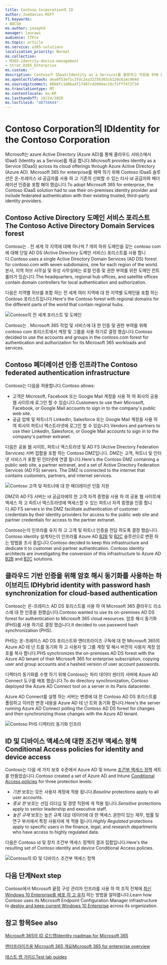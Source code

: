 ```yaml
---
title: Contoso Corporation의 ID
author: JoeDavies-MSFT
f1.keywords:
- NOCSH
ms.author: josephd
manager: laurawi
audience: ITPro
ms.topic: article
ms.service: o365-solutions
localization_priority: Normal
ms.collection:
- M365-identity-device-management
- Strat_O365_Enterprise
ms.custom: ''
description: Contoso가 IDaaS(Identity as a Service)를 활용하고 직원을 위해 클라우드 기반 인증을 제공하고, 파트너 및 고객을 위해 페더레이션 인증을 제공하는 방법을 알아봅니다.
ms.openlocfilehash: dea0f53ef1c3fdc2ea32256303c6120c614c904d
ms.sourcegitcommit: 66b8fc1d8ba4f17487cd2004ac19cf2fff472f3d
ms.translationtype: MT
ms.contentlocale: ko-KR
ms.lasthandoff: 10/24/2020
ms.locfileid: "48754644"
---
```

# <a name="identity-for-the-contoso-corporation"></a><span data-ttu-id="414af-103">Contoso Corporation의 ID</span><span class="sxs-lookup"><span data-stu-id="414af-103">Identity for the Contoso Corporation</span></span>

<span data-ttu-id="414af-104">Microsoft는 azure Active Directory (Azure AD)를 통해 클라우드 서비스에서 IDaaS (Identity as a Service)를 제공 합니다.</span><span class="sxs-lookup"><span data-stu-id="414af-104">Microsoft provides Identity as a Service (IDaaS) across its cloud offerings through Azure Active Directory (Azure AD).</span></span> <span data-ttu-id="414af-105">Microsoft 365 for enterprise를 채택 하기 위해 Contoso IDaaS 솔루션은 온-프레미스 id 공급자를 사용 하 고 기존의 신뢰할 수 있는 타사 id 공급자와 페더레이션 인증을 포함 해야 했습니다.</span><span class="sxs-lookup"><span data-stu-id="414af-105">To adopt Microsoft 365 for enterprise, the Contoso IDaaS solution had to use their on-premises identity provider and include federated authentication with their existing trusted, third-party identity providers.</span></span>

## <a name="the-contoso-active-directory-domain-services-forest"></a><span data-ttu-id="414af-106">Contoso Active Directory 도메인 서비스 포리스트</span><span class="sxs-lookup"><span data-stu-id="414af-106">The Contoso Active Directory Domain Services forest</span></span>

<span data-ttu-id="414af-107">Contoso는 \. 전 세계 각 지역에 대해 하나씩 7 개의 하위 도메인을 갖는 contoso com에 대해 단일 AD DS (Active Directory 도메인 서비스) 포리스트를 사용 합니다.</span><span class="sxs-lookup"><span data-stu-id="414af-107">Contoso uses a single Active Directory Domain Services (AD DS) forest for contoso\.com with seven subdomains, one for each region of the world.</span></span> <span data-ttu-id="414af-108">본사, 지역 허브 사무실 및 위성 사무실에는 로컬 인증 및 권한 부여를 위한 도메인 컨트롤러가 있습니다.</span><span class="sxs-lookup"><span data-stu-id="414af-108">The headquarters, regional hub offices, and satellite offices contain domain controllers for local authentication and authorization.</span></span>

<span data-ttu-id="414af-109">다음은 지역별 허브를 포함 하는 전 세계 여러 지역에 대 한 지역별 도메인을 포함 하는 Contoso 포리스트입니다.</span><span class="sxs-lookup"><span data-stu-id="414af-109">Here's the Contoso forest with regional domains for the different parts of the world that contain regional hubs.</span></span>

![Contoso의 전 세계 포리스트 및 도메인](../media/contoso-identity/contoso-identity-fig1.png)
 
<span data-ttu-id="414af-111">Contoso는 \. Microsoft 365 작업 및 서비스에 대 한 인증 및 권한 부여를 위해 contoso com 포리스트에서 계정 및 그룹을 사용 하기로 결정 했습니다.</span><span class="sxs-lookup"><span data-stu-id="414af-111">Contoso decided to use the accounts and groups in the contoso\.com forest for authentication and authorization for its Microsoft 365 workloads and services.</span></span>

## <a name="the-contoso-federated-authentication-infrastructure"></a><span data-ttu-id="414af-112">Contoso 페더레이션 인증 인프라</span><span class="sxs-lookup"><span data-stu-id="414af-112">The Contoso federated authentication infrastructure</span></span>

<span data-ttu-id="414af-113">Contoso는 다음을 허용합니다.</span><span class="sxs-lookup"><span data-stu-id="414af-113">Contoso allows:</span></span>

- <span data-ttu-id="414af-114">고객은 Microsoft, Facebook 또는 Google Mail 계정을 사용 하 여 회사의 공용 웹 사이트에 로그인 할 수 있습니다.</span><span class="sxs-lookup"><span data-stu-id="414af-114">Customers to use their Microsoft, Facebook, or Google Mail accounts to sign in to the company's public web site.</span></span>
- <span data-ttu-id="414af-115">공급 업체 및 파트너가 LinkedIn, Salesforce 또는 Google Mail 계정을 사용 하 여 회사의 파트너 엑스트라넷에 로그인 할 수 있습니다.</span><span class="sxs-lookup"><span data-stu-id="414af-115">Vendors and partners to use their LinkedIn, Salesforce, or Google Mail accounts to sign in to the company's partner extranet.</span></span>

<span data-ttu-id="414af-p103">다음은 공용 웹 사이트, 파트너 엑스트라넷 및 AD FS (Active Directory Federation Services) 서버 집합을 포함 하는 Contoso DMZ입니다. DMZ는 고객, 파트너 및 인터넷 서비스가 포함 된 인터넷에 연결 됩니다.</span><span class="sxs-lookup"><span data-stu-id="414af-p103">Here's the Contoso DMZ containing a public web site, a partner extranet, and a set of Active Directory Federation Services (AD FS) servers. The DMZ is connected to the internet that contains customers, partners, and internet services.</span></span>

![Contoso 고객 및 파트너에 대 한 페더레이션 인증 지원](../media/contoso-identity/contoso-identity-fig2.png)
 
<span data-ttu-id="414af-119">DMZ의 AD FS 서버는 id 공급자에의 한 고객 자격 증명을 사용 하 여 공용 웹 사이트에 액세스 하 고 파트너 엑스트라넷에 액세스할 수 있는 파트너 자격 증명을 인증 합니다.</span><span class="sxs-lookup"><span data-stu-id="414af-119">AD FS servers in the DMZ facilitate authentication of customer credentials by their identity providers for access to the public web site and partner credentials for access to the partner extranet.</span></span>

<span data-ttu-id="414af-p104">Contoso는이 인프라를 유지 하 고 고객 및 파트너 인증을 전담 하도록 결정 했습니다. Contoso identity 설계자는이 인프라를 Azure AD [B2B](https://docs.microsoft.com/azure/active-directory/b2b/hybrid-organizations) 및 [B2C](https://docs.microsoft.com/azure/active-directory-b2c/solution-articles) 솔루션으로 변환 하는 방법을 조사 중입니다.</span><span class="sxs-lookup"><span data-stu-id="414af-p104">Contoso decided to keep this infrastructure and dedicate it to customer and partner authentication. Contoso identity architects are investigating the conversion of this infrastructure to Azure AD [B2B](https://docs.microsoft.com/azure/active-directory/b2b/hybrid-organizations) and [B2C](https://docs.microsoft.com/azure/active-directory-b2c/solution-articles) solutions.</span></span>

## <a name="hybrid-identity-with-password-hash-synchronization-for-cloud-based-authentication"></a><span data-ttu-id="414af-122">클라우드 기반 인증을 위해 암호 해시 동기화를 사용하는 하이브리드 ID</span><span class="sxs-lookup"><span data-stu-id="414af-122">Hybrid identity with password hash synchronization for cloud-based authentication</span></span>

<span data-ttu-id="414af-123">Contoso는 온-프레미스 AD DS 포리스트를 사용 하 여 Microsoft 365 클라우드 리소스에 대 한 인증을 원했습니다.</span><span class="sxs-lookup"><span data-stu-id="414af-123">Contoso wanted to use its on-premises AD DS forest for authentication to Microsoft 365 cloud resources.</span></span> <span data-ttu-id="414af-124">암호 해시 동기화 (PHS)를 사용 하기로 결정 했습니다.</span><span class="sxs-lookup"><span data-stu-id="414af-124">It decided to use password hash synchronization (PHS).</span></span>

<span data-ttu-id="414af-125">PHS는 온-프레미스 AD DS 포리스트와 엔터프라이즈 구독에 대 한 Microsoft 365의 Azure AD 테 넌 트를 동기화 하 고 사용자 및 그룹 계정 및 해시 버전의 사용자 계정 암호를 복사 합니다.</span><span class="sxs-lookup"><span data-stu-id="414af-125">PHS synchronizes the on-premises AD DS forest with the Azure AD tenant of their Microsoft 365 for enterprise subscription, copying user and group accounts and a hashed version of user account passwords.</span></span>

<span data-ttu-id="414af-126">디렉터리 동기화를 수행 하기 위해 Contoso는 파리 데이터 센터의 서버에 Azure AD Connect 도구를 배포 했습니다.</span><span class="sxs-lookup"><span data-stu-id="414af-126">To do directory synchronization, Contoso deployed the Azure AD Connect tool on a server in its Paris datacenter.</span></span>

<span data-ttu-id="414af-127">Azure AD Connect를 실행 하는 서버는 변경에 대 한 Contoso AD DS 포리스트를 폴링하고 이러한 변경 내용을 Azure AD 테 넌 트와 동기화 합니다.</span><span class="sxs-lookup"><span data-stu-id="414af-127">Here's the server running Azure AD Connect polling the Contoso AD DS forest for changes and then synchronizing those changes with the Azure AD tenant.</span></span>

![Contoso PHS 디렉터리 동기화 인프라](../media/contoso-identity/contoso-identity-fig4.png)
 
## <a name="conditional-access-policies-for-identity-and-device-access"></a><span data-ttu-id="414af-129">ID 및 디바이스 액세스에 대한 조건부 액세스 정책</span><span class="sxs-lookup"><span data-stu-id="414af-129">Conditional Access policies for identity and device access</span></span>

<span data-ttu-id="414af-130">Contoso는 다음 세 가지 보호 수준에서 Azure AD 및 Intune [조건부 액세스 정책](identity-access-policies.md) 세트를 만들었습니다.</span><span class="sxs-lookup"><span data-stu-id="414af-130">Contoso created a set of Azure AD and Intune [Conditional Access policies](identity-access-policies.md) for three protection levels:</span></span>

- <span data-ttu-id="414af-131">*기본* 보호는 모든 사용자 계정에 적용 됩니다.</span><span class="sxs-lookup"><span data-stu-id="414af-131">*Baseline* protections apply to all user accounts.</span></span>
- <span data-ttu-id="414af-132">*중요 한* 보호는 선임 리더십 및 경영 직원에 게 적용 됩니다.</span><span class="sxs-lookup"><span data-stu-id="414af-132">*Sensitive* protections apply to senior leadership and executive staff.</span></span>
- <span data-ttu-id="414af-133">*높은 규제* 보호는 높은 규제 대상 데이터에 대 한 액세스 권한이 있는 재무, 법률 및 연구 부서에서 특정 사용자에 게 적용 됩니다.</span><span class="sxs-lookup"><span data-stu-id="414af-133">*Highly Regulated* protections apply to specific users in the finance, legal, and research departments who have access to highly regulated data.</span></span>

<span data-ttu-id="414af-134">다음은 Contoso id 및 장치 조건부 액세스 정책의 결과 집합입니다.</span><span class="sxs-lookup"><span data-stu-id="414af-134">Here's the resulting set of Contoso identity and device Conditional Access policies.</span></span>

![Contoso의 ID 및 디바이스 조건부 액세스 정책](../media/contoso-identity/contoso-identity-fig5.png)
 
## <a name="next-step"></a><span data-ttu-id="414af-136">다음 단계</span><span class="sxs-lookup"><span data-stu-id="414af-136">Next step</span></span>

<span data-ttu-id="414af-137">Contoso에서 Microsoft 끝점 구성 관리자 인프라를 사용 하 여 조직 전체에 [최신 Windows 10 Enterprise를 배포 하 고 유지](contoso-win10.md) 하는 방법을 알아봅니다.</span><span class="sxs-lookup"><span data-stu-id="414af-137">Learn how Contoso uses its Microsoft Endpoint Configuration Manager infrastructure to [deploy and keep current Windows 10 Enterprise](contoso-win10.md) across its organization.</span></span>

## <a name="see-also"></a><span data-ttu-id="414af-138">참고 항목</span><span class="sxs-lookup"><span data-stu-id="414af-138">See also</span></span>

[<span data-ttu-id="414af-139">Microsoft 365의 ID 로드맵</span><span class="sxs-lookup"><span data-stu-id="414af-139">Identity roadmap for Microsoft 365</span></span>](identity-roadmap-microsoft-365.md)

[<span data-ttu-id="414af-140">엔터프라이즈용 Microsoft 365 개요</span><span class="sxs-lookup"><span data-stu-id="414af-140">Microsoft 365 for enterprise overview</span></span>](microsoft-365-overview.md)

[<span data-ttu-id="414af-141">테스트 랩 가이드</span><span class="sxs-lookup"><span data-stu-id="414af-141">Test lab guides</span></span>](m365-enterprise-test-lab-guides.md)
